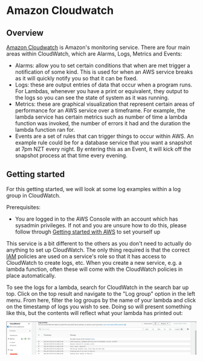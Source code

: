# Amazon Cloudwatch

## Overview

[Amazon Cloudwatch](https://aws.amazon.com/cloudwatch/) is Amazon's monitoring service. There are four main areas within CloudWatch, which are Alarms, Logs, Metrics and Events:

- Alarms: allow you to set certain conditions that when are met trigger a notification of some kind. This is used for when an AWS service breaks as it will quickly notify you so that it can be fixed.
- Logs: these are output entries of data that occur when a program runs. For Lambdas, whenever you have a print or equivalent, they output to the logs so you can see the state of system as it was running.
- Metrics: these are graphical visualization that represent certain areas of performance for an AWS service over a timeframe. For example, the lambda service has certain metrics such as number of time a lambda function was invoked, the number of errors it had and the duration the lambda function ran for.
- Events are a set of rules that can trigger things to occur within AWS. An example rule could be for a database service that you want a snapshot at 7pm NZT every night. By entering this as an Event, it will kick off the snapshot process at that time every evening.

## Getting started

For this getting started, we will look at some log examples within a log group in CloudWatch.

Prerequisites:

- You are logged in to the AWS Console with an account which has sysadmin privileges. If not and you are unsure how to do this, please follow through [Getting started with AWS](https://github.com/Daniel-Hardie/summer-of-tech/blob/main/snotbot/Getting%20started%20with%20AWS.md) to set yourself up

This service is a bit different to the others as you don't need to actually do anything to set up CloudWatch. The only thing required is that the correct [IAM](https://github.com/Daniel-Hardie/summer-of-tech/blob/main/snotbot/AWS%20Identity%20and%20Access%20Management.md) policies are used on a service's role so that it has access to CloudWatch to create logs, etc. When you create a new service, e.g. a lambda function, often these will come with the CloudWatch policies in place automatically.

To see the logs for a lambda, search for CloudWatch in the search bar up top. Click on the top result and navigate to the "Log group" option in the left menu. From here, filter the log groups by the name of your lambda and click on the timestamp of logs you wish to see. Doing so will present something like this, but the contents will reflect what your lambda has printed out:

![Cloudwatch log example](images/Cloudwatch_1.png)

